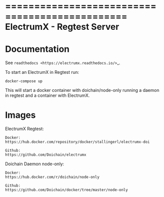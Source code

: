 ===============================================
ElectrumX - Regtest Server
===============================================


Documentation
=============

See `readthedocs <https://electrumx.readthedocs.io/>`_.

To start an ElectrumX in Regtest run: 

```docker-compose up``` 

This will start a docker container with doichain/node-only running a daemon in regtest and a container with ElectrumX.


Images
=============

ElectrumX Regtest:

    Docker:
    https://hub.docker.com/repository/docker/stallingerl/electrumx-doi

    Github:
    https://github.com/Doichain/electrumx

Doichain Daemon node-only:

    Docker:
    https://hub.docker.com/r/doichain/node-only

    Github:
    https://github.com/Doichain/docker/tree/master/node-only

